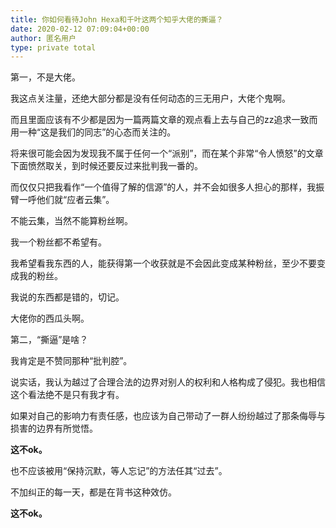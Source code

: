 ```yaml
---
title: 你如何看待John Hexa和千叶这两个知乎大佬的撕逼？
date: 2020-02-12 07:09:04+00:00
author: 匿名用户
type: private total
---
```

第一，不是大佬。

我这点关注量，还绝大部分都是没有任何动态的三无用户，大佬个鬼啊。

而且里面应该有不少都是因为一篇两篇文章的观点看上去与自己的zz追求一致而用一种“这是我们的同志”的心态而关注的。

将来很可能会因为发现我不属于任何一个“派别”，而在某个非常“令人愤怒”的文章下面愤然取关，到时候还要反过来批判我一番的。

而仅仅只把我看作“一个值得了解的信源”的人，并不会如很多人担心的那样，我振臂一呼他们就“应者云集”。

不能云集，当然不能算粉丝啊。

我一个粉丝都不希望有。

我希望看我东西的人，能获得第一个收获就是不会因此变成某种粉丝，至少不要变成我的粉丝。

我说的东西都是错的，切记。

大佬你的西瓜头啊。

  


第二，“撕逼”是啥？

我肯定是不赞同那种“批判腔”。

说实话，我认为越过了合理合法的边界对别人的权利和人格构成了侵犯。我也相信这个看法绝不是只有我才有。

如果对自己的影响力有责任感，也应该为自己带动了一群人纷纷越过了那条侮辱与损害的边界有所觉悟。

**这不ok。**

也不应该被用“保持沉默，等人忘记”的方法任其“过去”。

不加纠正的每一天，都是在背书这种效仿。

**这不ok。**


